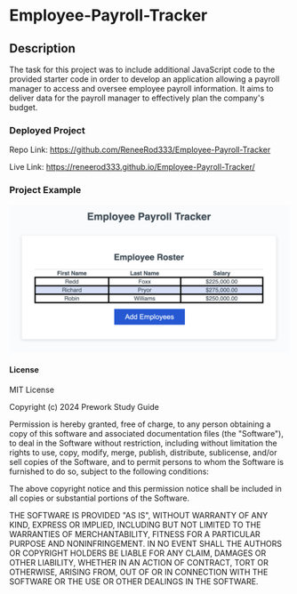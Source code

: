# Employee-Payroll-Tracker

## Description

The task for this project was to include additional JavaScript code to the provided starter code in order to develop an application allowing a payroll manager to access and oversee employee payroll information. It aims to deliver data for the payroll manager to effectively plan the company's budget.


### Deployed Project

Repo Link: https://github.com/ReneeRod333/Employee-Payroll-Tracker

Live Link: https://reneerod333.github.io/Employee-Payroll-Tracker/


### Project Example

![](assets/images/Employee-Payroll-Tracker-Screenshot.png)


#### License

MIT License

Copyright (c) 2024 Prework Study Guide

Permission is hereby granted, free of charge, to any person obtaining a copy
of this software and associated documentation files (the "Software"), to deal
in the Software without restriction, including without limitation the rights
to use, copy, modify, merge, publish, distribute, sublicense, and/or sell
copies of the Software, and to permit persons to whom the Software is
furnished to do so, subject to the following conditions:

The above copyright notice and this permission notice shall be included in all
copies or substantial portions of the Software.

THE SOFTWARE IS PROVIDED "AS IS", WITHOUT WARRANTY OF ANY KIND, EXPRESS OR
IMPLIED, INCLUDING BUT NOT LIMITED TO THE WARRANTIES OF MERCHANTABILITY,
FITNESS FOR A PARTICULAR PURPOSE AND NONINFRINGEMENT. IN NO EVENT SHALL THE
AUTHORS OR COPYRIGHT HOLDERS BE LIABLE FOR ANY CLAIM, DAMAGES OR OTHER
LIABILITY, WHETHER IN AN ACTION OF CONTRACT, TORT OR OTHERWISE, ARISING FROM,
OUT OF OR IN CONNECTION WITH THE SOFTWARE OR THE USE OR OTHER DEALINGS IN THE
SOFTWARE.